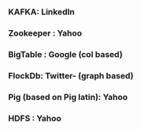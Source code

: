 ### KAFKA: LinkedIn

### Zookeeper : Yahoo

### BigTable : Google (col based)

### FlockDb:  Twitter- (graph based)

### Pig (based on Pig latin): Yahoo

### HDFS : Yahoo
